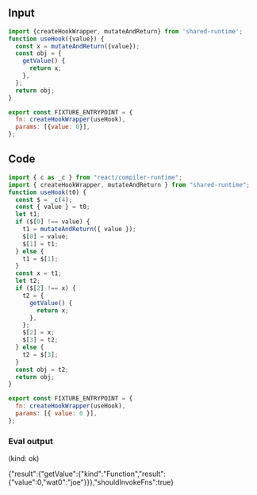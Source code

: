 
## Input

```javascript
import {createHookWrapper, mutateAndReturn} from 'shared-runtime';
function useHook({value}) {
  const x = mutateAndReturn({value});
  const obj = {
    getValue() {
      return x;
    },
  };
  return obj;
}

export const FIXTURE_ENTRYPOINT = {
  fn: createHookWrapper(useHook),
  params: [{value: 0}],
};

```

## Code

```javascript
import { c as _c } from "react/compiler-runtime";
import { createHookWrapper, mutateAndReturn } from "shared-runtime";
function useHook(t0) {
  const $ = _c(4);
  const { value } = t0;
  let t1;
  if ($[0] !== value) {
    t1 = mutateAndReturn({ value });
    $[0] = value;
    $[1] = t1;
  } else {
    t1 = $[1];
  }
  const x = t1;
  let t2;
  if ($[2] !== x) {
    t2 = {
      getValue() {
        return x;
      },
    };
    $[2] = x;
    $[3] = t2;
  } else {
    t2 = $[3];
  }
  const obj = t2;
  return obj;
}

export const FIXTURE_ENTRYPOINT = {
  fn: createHookWrapper(useHook),
  params: [{ value: 0 }],
};

```
      
### Eval output
(kind: ok) <div>{"result":{"getValue":{"kind":"Function","result":{"value":0,"wat0":"joe"}}},"shouldInvokeFns":true}</div>